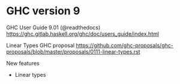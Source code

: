 # GHC version 9

GHC User Guide 9.01 (@readthedocs)
https://ghc.gitlab.haskell.org/ghc/doc/users_guide/index.html

Linear Types GHC proposal
https://github.com/ghc-proposals/ghc-proposals/blob/master/proposals/0111-linear-types.rst

New features
* Linear types
